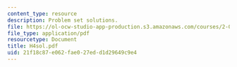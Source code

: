 ```yaml
---
content_type: resource
description: Problem set solutions.
file: https://ol-ocw-studio-app-production.s3.amazonaws.com/courses/2-008-design-and-manufacturing-ii-spring-2003/21f18c87e062fae027edd1d29649c9e4_H4sol.pdf
file_type: application/pdf
resourcetype: Document
title: H4sol.pdf
uid: 21f18c87-e062-fae0-27ed-d1d29649c9e4
---
```

